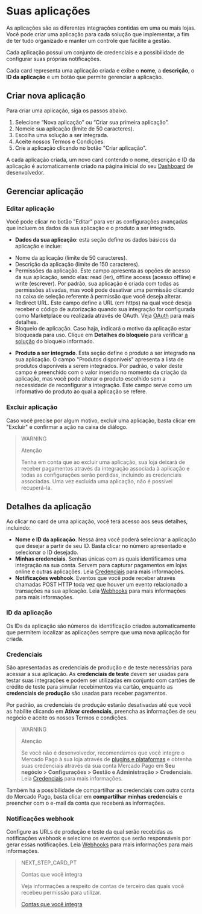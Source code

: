 # Suas aplicações
 
As aplicações são as diferentes integrações contidas em uma ou mais lojas. Você pode criar uma aplicação para cada solução que implementar, a fim de ter tudo organizado e manter um controle que facilite a gestão.
 
Cada aplicação possui um conjunto de credenciais e a possibilidade de configurar suas próprias notificações.
 
Cada card representa uma aplicação criada e exibe o **nome**, a **descrição**, o **ID da aplicação** e um botão que permite gerenciar a aplicação.
 
## Criar nova aplicação
 
Para criar uma aplicação, siga os passos abaixo.
 
1. Selecione “Nova aplicação” ou “Criar sua primeira aplicação”.
2. Nomeie sua aplicação (limite de 50 caracteres).
3. Escolha uma solução a ser integrada.
4. Aceite nossos Termos e Condições.
5. Crie a aplicação clicando no botão "Criar aplicação".
 
A cada aplicação criada, um novo card contendo o nome, descrição e ID da aplicação é automaticamente criado na página inicial do seu [Dashboard](https://www.mercadopago[FAKER][URL][DOMAIN]/developers/dashboard/introduction) de desenvolvedor.

## Gerenciar aplicação
 
### Editar aplicação
Você pode clicar no botão "Editar" para ver as configurações avançadas que incluem os dados da sua aplicação e o produto a ser integrado.
 
* **Dados da sua aplicação**: esta seção define os dados básicos da aplicação e inclue:
 
 - Nome da aplicação (limite de 50 caracteres).
 - Descrição da aplicação (limite de 150 caracteres).
 - Permissões da aplicação. Este campo apresenta as opções de acesso da sua aplicação, sendo elas: read (ler), offline access (acesso offline) e write (escrever). Por padrão, sua aplicação é criada com todas as permissões ativadas, mas você pode desativar uma permissão clicando na caixa de seleção referente à permissão que você deseja alterar.
 - Redirect URL. Este campo define a URL (em https) na qual você deseja receber o código de autorização quando sua integração for configurada como Marketplace ou realizada através de OAuth. Veja [OAuth](https://www.mercadopago[FAKER][URL][DOMAIN]/developers/pt/guides/security/oauth/introduction) para mais detalhes.
 - Bloqueio de aplicação. Caso haja, indicará o motivo da aplicação estar bloqueada para uso. Clique em **Detalhes do bloqueio** para verificar [a solução](https://www.mercadopago[FAKER][URL][DOMAIN]/developers/pt/support/23064) do bloqueio informado.
 
* **Produto a ser integrado**. Esta seção define o produto a ser integrado na sua aplicação. O campo "Produtos disponíveis" apresenta a lista de produtos disponíveis a serem integrados. Por padrão, o valor deste campo é preenchido com o valor inserido no momento da criação da aplicação, mas você pode alterar o produto escolhido sem a necessidade de reconfigurar a integração. Este campo serve como um informativo do produto ao qual a aplicação se refere.
 
### Excluir aplicação
Caso você precise por algum motivo, excluir uma aplicação, basta clicar em "Excluir" e confirmar a ação na caixa de diálogo.
 
> WARNING
>
> Atenção
>
> Tenha em conta que ao excluir uma aplicação, sua loja deixará de receber pagamentos através da integração associada à aplicação e todas as configurações serão perdidas, incluindo as credenciais associadas. Uma vez excluída uma aplicação, não é possível recuperá-la.
 
## Detalhes da aplicação
 
Ao clicar no card de uma aplicação, você terá acesso aos seus detalhes, incluindo:
 
* **Nome e ID da aplicação**. Nessa área você poderá selecionar a aplicação que desejar a partir de seu ID. Basta clicar no número apresentado e selecionar o ID desejado.
* **Minhas credenciais**. Senhas únicas com as quais identificamos uma integração na sua conta. Servem para capturar pagamentos em lojas online e outras aplicações. Leia [Credenciais](https://www.mercadopago[FAKER][URL][DOMAIN]/developers/pt/guides/resources/credentials) para mais informações.
* **Notificações webhook**. Eventos que você pode receber através chamadas POST HTTP toda vez que houver um evento relacionado a transações na sua aplicação. Leia [Webhooks](https://www.mercadopago[FAKER][URL][DOMAIN]/developers/pt/guides/notifications/webhooks/webhooks) para mais informações para mais informações.
 
### ID da aplicação
Os IDs da aplicação são números de identificação criados automaticamente que permitem localizar as aplicações sempre que uma nova aplicação for criada.
 
### Credenciais
São apresentadas as credenciais de produção e de teste necessárias para acessar a sua aplicação. As **credenciais de teste** devem ser usadas para testar suas integrações e podem ser utilizadas em conjunto com cartões de crédito de teste para simular recebimentos via cartão, enquanto as **credenciais de produção** são usadas para receber pagamentos.
 
Por padrão, as credenciais de produção estarão desativadas até que você as habilite clicando em **Ativar credenciais**, preencha as informações de seu negócio e aceite os nossos Termos e condições.
 
> WARNING
>
> Atenção
>
> Se você não é desenvolvedor, recomendamos que você integre o Mercado Pago à sua loja através de [plugins e plataformas](https://www.mercadopago[FAKER][URL][DOMAIN]/developers/pt/guides/plugins) e obtenha suas credenciais através da sua conta Mercado Pago em **Seu negócio > Configurações > Gestão e Administração > Credenciais**. Leia [Credenciais](https://www.mercadopago[FAKER][URL][DOMAIN]/developers/pt/guides/resources/credentials) para mais informações.
 
Também há a possibilidade de compartilhar as credenciais com outra conta do Mercado Pago, basta clicar em **compartilhar minhas credenciais** e preencher com o e-mail da conta que receberá as informações.
 
### Notificações webhook
Configure as URLs de produção e teste da qual serão recebidas as notificações webhook e selecione os eventos que serão responsáveis por gerar essas notificações. Leia [Webhooks](https://www.mercadopago[FAKER][URL][DOMAIN]/developers/pt/guides/notifications/webhooks/webhooks) para mais informações para mais informações.

> NEXT_STEP_CARD_PT
>
> Contas que você integra
>
> Veja informações a respeito de contas de terceiro das quais você recebeu permissão para utilizar.
>
> [Contas que você integra](https://www.mercadopago[FAKER][URL][DOMAIN]/developers/pt/guides/resources/dashboard/integration)